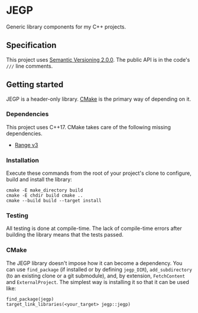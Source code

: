 # JEGP

Generic library components for my C++ projects.

## Specification

This project uses [Semantic Versioning 2.0.0](http://semver.org/).
The public API is in the code's `///` line comments.

## Getting started

JEGP is a header-only library.
[CMake](#cmake) is the primary way of depending on it.

### Dependencies

This project uses C++17.
CMake takes care of the following missing dependencies.

- [Range v3](https://github.com/ericniebler/range-v3)

### Installation

Execute these commands from the root of your project's clone
to configure, build and install the library:

    cmake -E make_directory build
    cmake -E chdir build cmake ..
    cmake --build build --target install

### Testing

All testing is done at compile-time.
The lack of compile-time errors after building the library
means that the tests passed.

### CMake

The JEGP library doesn't impose how it can become a dependency.
You can use `find_package` (if installed or by defining `jegp_DIR`),
`add_subdirectory` (to an existing clone or a git submodule), and,
by extension, `FetchContent` and `ExternalProject`.
The simplest way is installing it so that it can be used like:

    find_package(jegp)
    target_link_libraries(<your_target> jegp::jegp)
